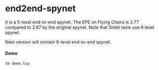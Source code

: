 # end2end-spynet
It is a 5-level end-to-end spynet. The EPE on Flying Chairs is 2.77 compared to 2.67 by the original spynet. Note that Sintel tests use 6 level spynet.

Next version will contain 6-level end-to-end spynet.

#### Demo

    th demo.lua
